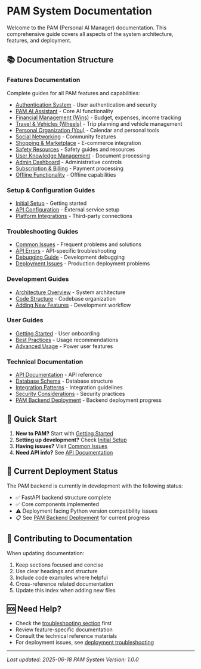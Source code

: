 
# PAM System Documentation

Welcome to the PAM (Personal AI Manager) documentation. This comprehensive guide covers all aspects of the system architecture, features, and deployment.

## 📚 Documentation Structure

### Features Documentation
Complete guides for all PAM features and capabilities:
- [Authentication System](features/authentication-system.md) - User authentication and security
- [PAM AI Assistant](features/pam-ai-assistant.md) - Core AI functionality
- [Financial Management (Wins)](features/financial-management.md) - Budget, expenses, income tracking
- [Travel & Vehicles (Wheels)](features/travel-vehicles.md) - Trip planning and vehicle management
- [Personal Organization (You)](features/personal-organization.md) - Calendar and personal tools
- [Social Networking](features/social-networking.md) - Community features
- [Shopping & Marketplace](features/shopping-marketplace.md) - E-commerce integration
- [Safety Resources](features/safety-resources.md) - Safety guides and resources
- [User Knowledge Management](features/user-knowledge-management.md) - Document processing
- [Admin Dashboard](features/admin-dashboard.md) - Administrative controls
- [Subscription & Billing](features/subscription-billing.md) - Payment processing
- [Offline Functionality](features/offline-functionality.md) - Offline capabilities

### Setup & Configuration Guides
- [Initial Setup](guides/setup/initial-setup.md) - Getting started
- [API Configuration](guides/setup/api-configuration.md) - External service setup
- [Platform Integrations](guides/setup/platform-integrations.md) - Third-party connections

### Troubleshooting Guides
- [Common Issues](guides/troubleshooting/common-issues.md) - Frequent problems and solutions
- [API Errors](guides/troubleshooting/api-errors.md) - API-specific troubleshooting
- [Debugging Guide](guides/troubleshooting/debugging-guide.md) - Development debugging
- [Deployment Issues](guides/troubleshooting/deployment-issues.md) - Production deployment problems

### Development Guides
- [Architecture Overview](guides/development/architecture-overview.md) - System architecture
- [Code Structure](guides/development/code-structure.md) - Codebase organization
- [Adding New Features](guides/development/adding-new-features.md) - Development workflow

### User Guides
- [Getting Started](guides/user-guides/getting-started.md) - User onboarding
- [Best Practices](guides/user-guides/best-practices.md) - Usage recommendations
- [Advanced Usage](guides/user-guides/advanced-usage.md) - Power user features

### Technical Documentation
- [API Documentation](technical/api-documentation.md) - API reference
- [Database Schema](technical/database-schema.md) - Database structure
- [Integration Patterns](technical/integration-patterns.md) - Integration guidelines
- [Security Considerations](technical/security-considerations.md) - Security practices
- [PAM Backend Deployment](technical/pam-backend-deployment.md) - Backend deployment progress

## 🚀 Quick Start

1. **New to PAM?** Start with [Getting Started](guides/user-guides/getting-started.md)
2. **Setting up development?** Check [Initial Setup](guides/setup/initial-setup.md)
3. **Having issues?** Visit [Common Issues](guides/troubleshooting/common-issues.md)
4. **Need API info?** See [API Documentation](technical/api-documentation.md)

## 🔧 Current Deployment Status

The PAM backend is currently in development with the following status:
- ✅ FastAPI backend structure complete
- ✅ Core components implemented
- ⚠️ Deployment facing Python version compatibility issues
- 📋 See [PAM Backend Deployment](technical/pam-backend-deployment.md) for current progress

## 📝 Contributing to Documentation

When updating documentation:
1. Keep sections focused and concise
2. Use clear headings and structure
3. Include code examples where helpful
4. Cross-reference related documentation
5. Update this index when adding new files

## 🆘 Need Help?

- Check the [troubleshooting section](guides/troubleshooting/) first
- Review feature-specific documentation
- Consult the technical reference materials
- For deployment issues, see [deployment troubleshooting](guides/troubleshooting/deployment-issues.md)

---

*Last updated: 2025-06-18*
*PAM System Version: 1.0.0*

